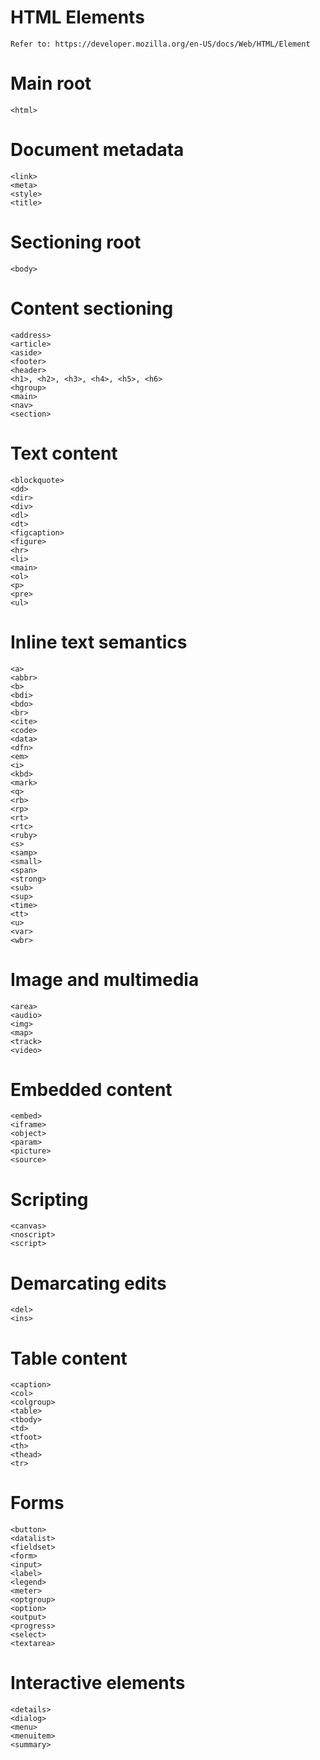 # HTML Elements
    Refer to: https://developer.mozilla.org/en-US/docs/Web/HTML/Element
# Main root
    <html>

# Document metadata
    <link>
    <meta>
    <style>
    <title>

# Sectioning root
    <body>

# Content sectioning
    <address>
    <article>
    <aside>
    <footer>
    <header>
    <h1>, <h2>, <h3>, <h4>, <h5>, <h6>
    <hgroup>
    <main>
    <nav>
    <section>

# Text content
    <blockquote>
    <dd>
    <dir>
    <div>
    <dl>
    <dt>
    <figcaption>
    <figure>
    <hr>
    <li>
    <main>
    <ol>
    <p>
    <pre>
    <ul>

# Inline text semantics
    <a>
    <abbr>
    <b>
    <bdi>
    <bdo>
    <br>
    <cite>
    <code>
    <data>
    <dfn>
    <em>
    <i>
    <kbd>
    <mark>
    <q>
    <rb>
    <rp>
    <rt>
    <rtc>
    <ruby>
    <s>
    <samp>
    <small>
    <span>
    <strong>
    <sub>
    <sup>
    <time>
    <tt>
    <u>
    <var>
    <wbr>

# Image and multimedia
    <area>
    <audio>
    <img>
    <map>
    <track>
    <video>

# Embedded content
    <embed>
    <iframe>
    <object>
    <param>
    <picture>
    <source>

# Scripting
    <canvas>
    <noscript>
    <script>

# Demarcating edits
    <del>
    <ins>

# Table content
    <caption>
    <col>
    <colgroup>
    <table>
    <tbody>
    <td>
    <tfoot>
    <th>
    <thead>
    <tr>

# Forms
    <button>
    <datalist>
    <fieldset>
    <form>
    <input>
    <label>
    <legend>
    <meter>
    <optgroup>
    <option>
    <output>
    <progress>
    <select>
    <textarea>

# Interactive elements
    <details>
    <dialog>
    <menu>
    <menuitem>
    <summary>


